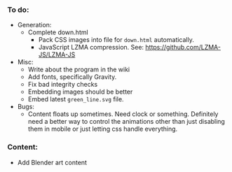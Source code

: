 ### To do:
 - Generation:
   - Complete down.html
     - Pack CSS images into file for `down.html` automatically.
     - JavaScript LZMA compression. See: https://github.com/LZMA-JS/LZMA-JS
 - Misc:
   - Write about the program in the wiki
   - Add fonts, specifically Gravity.
   - Fix bad integrity checks
   - Embedding images should be better
   - Embed latest `green_line.svg` file.
 - Bugs:
   - Content floats up sometimes. Need clock or something. Definitely need a better way to control the animations other than just disabling them in mobile or just letting css handle everything.

### Content:
 - Add Blender art content
